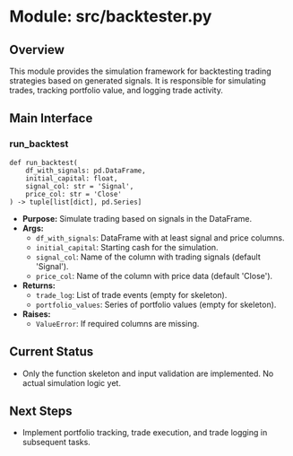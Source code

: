 # Module: src/backtester.py

## Overview
This module provides the simulation framework for backtesting trading strategies based on generated signals. It is responsible for simulating trades, tracking portfolio value, and logging trade activity.

## Main Interface
### run_backtest
```
def run_backtest(
    df_with_signals: pd.DataFrame,
    initial_capital: float,
    signal_col: str = 'Signal',
    price_col: str = 'Close'
) -> tuple[list[dict], pd.Series]
```
- **Purpose:** Simulate trading based on signals in the DataFrame.
- **Args:**
    - `df_with_signals`: DataFrame with at least signal and price columns.
    - `initial_capital`: Starting cash for the simulation.
    - `signal_col`: Name of the column with trading signals (default 'Signal').
    - `price_col`: Name of the column with price data (default 'Close').
- **Returns:**
    - `trade_log`: List of trade events (empty for skeleton).
    - `portfolio_values`: Series of portfolio values (empty for skeleton).
- **Raises:**
    - `ValueError`: If required columns are missing.

## Current Status
- Only the function skeleton and input validation are implemented. No actual simulation logic yet.

## Next Steps
- Implement portfolio tracking, trade execution, and trade logging in subsequent tasks.
